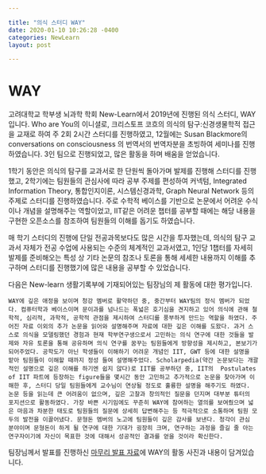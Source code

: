 ```yaml
---

title: "의식 스터디 WAY"
date: 2020-01-10 10:26:28 -0400
categories: NewLearn
layout: post

---
```


# WAY

고려대학교 학부생 뇌과학 학회 New-Learn에서 2019년에 진행된 의식 스터디, WAY입니다. Who are You의 이니셜로, 크리스토프 코흐의 의식의 탐구:신경생물학적 접근을 교재로 하여 주 2회 2시간 스터디를 진행하였고, 12월에는 Susan Blackmore의 conversations on consciousness 의 번역서의 번역자분을 초빙하여 세미나를 진행하였습니다. 3인 팀으로 진행되었고, 많은 활동을 하며 배움을 얻었습니다.

1학기 동안은 의식의 탐구를 교과서로 한 단원씩 돌아가며 발제를 진행해 스터디를 진행했고, 2학기에는 팀원들의 관심사에 따라 공부 주제를 편성하여 커넥텀, Integrated Information Theory, 통합인지이론, 시스템신경과학, Graph Neural Network 등의 주제로 스터디를 진행하였습니다. 주로 수학적 베이스를 기반으로 논문에서 어려운 수식이나 개념을 설명해주는 역할이었고, IIT같은 어려운 챕터를 공부할 때에는 해당 내용을 구현한 오픈소스를 참조하여 팀원들의 이해를 돕기도 하였습니다.

매 학기 스터디의 진행에 단일 전공과목보다도 많은 시간을 투자했는데, 의식의 탐구 교과서 자체가 전공 수업에 사용되는 수준의 체계적인 교과서였고, 1인당 1챕터를 자세히 발제를 준비해오는 특성 상 기타 논문의 참조나 토론을 통해 세세한 내용까지 이해를 추구하며 스터디를 진행했기에 많은 내용을 공부할 수 있었습니다.

다음은 New-learn 생활기록부에 기재되어있는 팀장님의 제 활동에 대한 평가입니다.

```
WAY에 깊은 애정을 보이며 청강 멤버로 활약하던 중, 중간부터 WAY팀의 정식 멤버가 되었다. 컴퓨터학과 베이스이며 문이과를 넘나드는 폭넓은 호기심을 견지하고 있어 의식에 관해 철학적, 심리적, 과학적, 공학적 관점을 제시하여 스터디를 풍부하게 만드는 역할을 하였다. 주어진 자료 이외의 추가 논문을 읽어와 설명해주며 자료에 대한 깊은 이해를 도왔다. 과거 스스로 의식을 모델링했던 경험과 현재 학부연구생으로서 고민하는 의식 연구에 대한 것들을 발제와 자유 토론을 통해 공유하며 의식 연구를 꿈꾸는 팀원들에게 방향성을 제시하고, 본보기가 되어주었다. 공학도가 아닌 학생들이 이해하기 어려운 개념인 IIT, GWT 등에 대한 설명을 맡아 팀원들이 이해할 때까지 정성 들여 설명해주었다. Scholarpedia(약간 논문보다는 개괄적인 설명으로 깊은 이해를 하기엔 쉽지 않다)로 IIT를 공부하던 중, IIT의  Postulates of IIT 파트에 등장하는 figure들을 몇시간 동안 고민하고 추가적으로 논문을 찾아가며 이해한 후, 스터디 당일 팀원들에게 교수님이 연상될 정도로 훌륭한 설명을 해주기도 하였다. 논문 등을 읽는데 큰 어려움이 없으며, 깊은 고찰과 창의적인 질문을 던지며 대부분 튜터의 포지션으로 활동하였다. 가장 바쁜 시기임에도 꾸준히 WAY에 참여하는 열의를 보여줬으며 넓은 마음과 차분한 태도로 팀원들의 질문에 상세히 답변해주는 등 적극적으로 소통하며 팀원 모두의 발전을 이끌어냈다. 문형돈 멤버의 노고에 팀원들이 깊은 감사를 보낸다. 청각이 관심 분야이며 문형돈이 하게 될 연구에 대한 기대가 굉장히 크며, 연구하는 과정을 즐길 줄 아는 연구자이기에 자신이 목표한 것에 대해서 성공적인 결과를 얻을 것이라 확신한다.
```

팀장님께서 발표를 진행하신 [마무리 발표 자료](https://drive.google.com/open?id=1txipncSVs1i9lqD9x0PnZbKPw0oCiTkc)에 WAY의 활동 사진과 내용이 담겨있습니다. 

